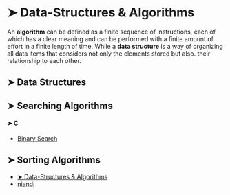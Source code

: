 # ➤ Data-Structures & Algorithms
An <b>algorithm</b> can be defined as a finite sequence of instructions, each of which has a clear meaning and can be performed with a finite amount of effort in a finite length of time. While a <b>data structure</b> is a way of organizing all data items that considers not only the elements stored but also. their relationship to each other.

## ➤ Data Structures

## ➤ Searching Algorithms
#### ➤ C
* [Binary Search](Algorithms/Binary%20Search.c)

## ➤ Sorting Algorithms
* [➤ Data-Structures & Algorithms](#-data-structures--algorithms)
* [niandj](Algorithms/Binary%20Search.c)

